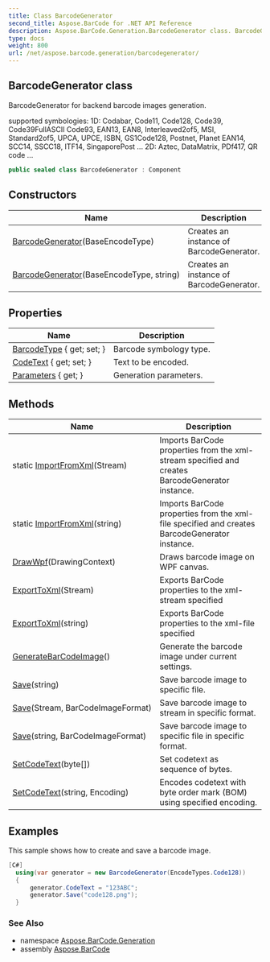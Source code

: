 ```yaml
---
title: Class BarcodeGenerator
second_title: Aspose.BarCode for .NET API Reference
description: Aspose.BarCode.Generation.BarcodeGenerator class. BarcodeGenerator for backend barcode images generation
type: docs
weight: 800
url: /net/aspose.barcode.generation/barcodegenerator/
---
```

## BarcodeGenerator class

BarcodeGenerator for backend barcode images generation.

supported symbologies: 1D: Codabar, Code11, Code128, Code39, Code39FullASCII Code93, EAN13, EAN8, Interleaved2of5, MSI, Standard2of5, UPCA, UPCE, ISBN, GS1Code128, Postnet, Planet EAN14, SCC14, SSCC18, ITF14, SingaporePost ... 2D: Aztec, DataMatrix, PDf417, QR code ...

```csharp
public sealed class BarcodeGenerator : Component
```

## Constructors

| Name | Description |
| --- | --- |
| [BarcodeGenerator](barcodegenerator/#constructor)(BaseEncodeType) | Creates an instance of BarcodeGenerator. |
| [BarcodeGenerator](barcodegenerator/#constructor_1)(BaseEncodeType, string) | Creates an instance of BarcodeGenerator. |

## Properties

| Name | Description |
| --- | --- |
| [BarcodeType](../../aspose.barcode.generation/barcodegenerator/barcodetype/) { get; set; } | Barcode symbology type. |
| [CodeText](../../aspose.barcode.generation/barcodegenerator/codetext/) { get; set; } | Text to be encoded. |
| [Parameters](../../aspose.barcode.generation/barcodegenerator/parameters/) { get; } | Generation parameters. |

## Methods

| Name | Description |
| --- | --- |
| static [ImportFromXml](../../aspose.barcode.generation/barcodegenerator/importfromxml/#importfromxml)(Stream) | Imports BarCode properties from the xml-stream specified and creates BarcodeGenerator instance. |
| static [ImportFromXml](../../aspose.barcode.generation/barcodegenerator/importfromxml/#importfromxml_1)(string) | Imports BarCode properties from the xml-file specified and creates BarcodeGenerator instance. |
| [DrawWpf](../../aspose.barcode.generation/barcodegenerator/drawwpf/)(DrawingContext) | Draws barcode image on WPF canvas. |
| [ExportToXml](../../aspose.barcode.generation/barcodegenerator/exporttoxml/#exporttoxml)(Stream) | Exports BarCode properties to the xml-stream specified |
| [ExportToXml](../../aspose.barcode.generation/barcodegenerator/exporttoxml/#exporttoxml_1)(string) | Exports BarCode properties to the xml-file specified |
| [GenerateBarCodeImage](../../aspose.barcode.generation/barcodegenerator/generatebarcodeimage/)() | Generate the barcode image under current settings. |
| [Save](../../aspose.barcode.generation/barcodegenerator/save/#save_1)(string) | Save barcode image to specific file. |
| [Save](../../aspose.barcode.generation/barcodegenerator/save/#save)(Stream, BarCodeImageFormat) | Save barcode image to stream in specific format. |
| [Save](../../aspose.barcode.generation/barcodegenerator/save/#save_2)(string, BarCodeImageFormat) | Save barcode image to specific file in specific format. |
| [SetCodeText](../../aspose.barcode.generation/barcodegenerator/setcodetext/#setcodetext)(byte[]) | Set codetext as sequence of bytes. |
| [SetCodeText](../../aspose.barcode.generation/barcodegenerator/setcodetext/#setcodetext_1)(string, Encoding) | Encodes codetext with byte order mark (BOM) using specified encoding. |

## Examples

This sample shows how to create and save a barcode image.

```csharp
[C#]
  using(var generator = new BarcodeGenerator(EncodeTypes.Code128))
  {
      generator.CodeText = "123ABC";
      generator.Save("code128.png");
  }
```

### See Also

* namespace [Aspose.BarCode.Generation](../../aspose.barcode.generation/)
* assembly [Aspose.BarCode](../../)



